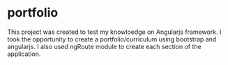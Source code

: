 # portfolio

This project was created to test my knowloedge on Angularjs framework. 
I took the opportunity to create a portfolio/curriculum using bootstrap and angularjs. I also used ngRoute module to create each section of the application.
